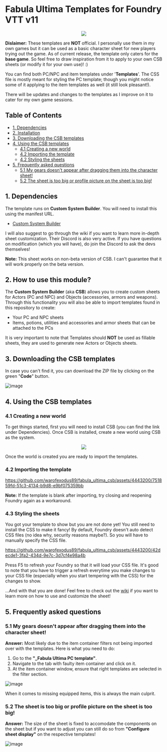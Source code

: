 # Fabula Ultima Templates for Foundry VTT v11

<p align="center"><img src="../media/fabula-ultima-cover.webp"></p>

**Dislaimer:** These templates are **NOT** official. I personally use them in my own games but it can be used as a basic character sheet for new players trying out the game. As of current release, the template only caters for the **base game**. So feel free to draw inspiration from it to apply to your own CSB sheets (or modify it for your own use)! :)

You can find both PC/NPC and item templates under '**Templates**'. The CSS file is mostly meant for styling the PC template; though you might notice some of it applying to the item templates as well (it still look pleasant!).

There will be updates and changes to the templates as I improve on it to cater for my own game sessions.

## Table of Contents

- [1. Dependencies](https://github.com/warofexodus89/fabula_ultima_csb/edit/main/README.md#1-dependencies)
- [2. Installation](https://github.com/warofexodus89/fabula_ultima_csb/edit/main/README.md#2-how-to-use-this-module)
- [3. Downloading the CSB templates](https://github.com/warofexodus89/fabula_ultima_csb/edit/main/README.md#3-downloading-the-csb-templates)
- [4. Using the CSB templates](https://github.com/warofexodus89/fabula_ultima_csb/edit/main/README.md#3-using-the-csb-templates)
  - [4.1  Creating a new world](https://github.com/warofexodus89/fabula_ultima_csb/edit/main/README.md#31-creating-a-new-world)
  - [4.2 Importing the template](https://github.com/warofexodus89/fabula_ultima_csb/edit/main/README.md#32-importing-the-template)
  - [4.2 Styling the sheets](https://github.com/warofexodus89/fabula_ultima_csb/edit/main/README.md#33-styling-the-sheets)
- [5. Frequently asked questions](https://github.com/warofexodus89/fabula_ultima_csb/blob/main/README.md#5-frequently-asked-questions)
  - [5.1 My gears doesn't appear after dragging them into the character sheet!](https://github.com/warofexodus89/fabula_ultima_csb/edit/main/README.md#51-my-gears-doesnt-appear-after-dragging-them-into-the-character-sheet)
  - [5.2 The sheet is too big or profile picture on the sheet is too big! ](https://github.com/warofexodus89/fabula_ultima_csb/blob/main/README.md#52-the-sheet-is-too-big-or-profile-picture-on-the-sheet-is-too-big)
  

## 1. Dependencies

The template runs on **Custom System Builder**. You will need to install this using the manifest URL.

- [Custom System Builder](https://gitlab.com/custom-system-builder/custom-system-builder/-/tree/main#how-to-install-the-system)

I will also suggest to go through the wiki if you want to learn more in-depth sheet customization. Their Discord is also very active. If you have questions on modification (which you will have), do join the Discord to ask the devs themselves!

**Note:** This sheet works on non-beta version of CSB. I can't guarantee that it will work properly on the beta version.


## 2. How to use this module?

The **Custom System Builder** (aka **CSB**) allows you to create custom sheets for Actors (PC and NPC) and Objects (accessories, armors and weapons). Through this functionality you will also be able to import templates found in this repository to create:

- Your PC and NPC sheets
- Items, potions, utilities and accessories and armor sheets that can be attached to the PCs

It is very important to note that Templates should **NOT** be used as fillable sheets, they are used to generate new Actors or Objects sheets.

## 3. Downloading the CSB templates

In case you can't find it, you can download the ZIP file by clicking on the green "**Code**" button.

![image](https://github.com/warofexodus89/fabula_ultima_csb/assets/4443200/397bc943-e0f7-455c-bfb4-cd217c3db2e5)


## 4. Using the CSB templates

### 4.1 Creating a new world

To get things started, first you will need to install CSB (you can find the link under Dependencies). Once CSB is installed, create a new world using CSB as the system.

<p align="center"><img src="../media/create_world.png"></p>

Once the world is created you are ready to import the templates.

### 4.2 Importing the template

https://github.com/warofexodus89/fabula_ultima_csb/assets/4443200/751859fd-51c3-4134-b9d8-e9bf075359bb

**Note:** If the template is blank after importing, try closing and reopening Foundry again as a workaround.

### 4.3 Styling the sheets

You got your template to show but you are not done yet! You still need to install the CSS to make it fancy! By default, Foundry doesn't auto detect CSS files (no idea why, security reasons maybe?). So you will have to manually specify the CSS file.

https://github.com/warofexodus89/fabula_ultima_csb/assets/4443200/42decde1-3fa2-434d-9e7c-3d7cf4e98a4b

Press F5 to refresh your Foundry so that it will load your CSS file. It's good to note that you have to trigger a refresh everytime you make changes to your CSS file (especially when you start tempering with the CSS) for the changes to show.

...And with that you are done! Feel free to check out the [wiki](https://github.com/warofexodus89/fabula_ultima_csb/wiki) if you want to learn more on how to use and customize the sheet!

## 5. Frequently asked questions

### 5.1 My gears doesn't appear after dragging them into the character sheet!

**Answer:** Most likely due to the item container filters not being imported over with the templates. Here is what you need to do:

1. Go to the **"_Fabula Ultima PC template"**.
2. Navigate to the tab with faulty item container and click on it.
3. At the item container window, ensure that right templates are selected in the filter section.

![image](https://github.com/warofexodus89/fabula_ultima_csb/assets/4443200/f3ab01cf-a804-4181-88a8-d526357e7119)

When it comes to missing equipped items, this is always the main culprit.

### 5.2 The sheet is too big or profile picture on the sheet is too big!

**Answer:** The size of the sheet is fixed to accomodate the components on the sheet but if you want to adjust you can still do so from **"Configure sheet display"** on the respective templates!

![image](https://github.com/warofexodus89/fabula_ultima_csb/assets/4443200/8b96a6c3-a32b-474f-be99-3eb42279a2bd)
